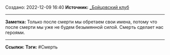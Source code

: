 Создано: 2022-12-09 16:40
**Источник:** [_Бойцовский клуб](_Бойцовский%20клуб.md)
***
**Заметка:**  Только после смерти мы обретаем свои имена, потому что после смерти мы уже не будем безымянной силой. Смерть сделает нас героями.
***
**Ссылки:** 
**Тэги:** #Смерть

